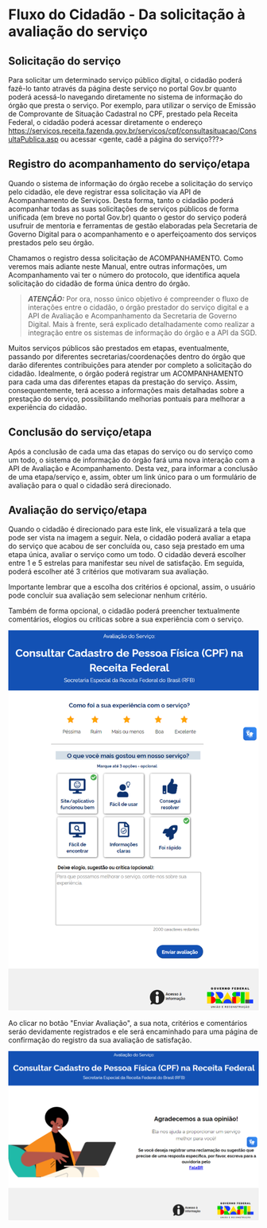 # Fluxo do Cidadão - Da solicitação à avaliação do serviço

## Solicitação do serviço

Para solicitar um determinado serviço público digital, o cidadão poderá fazê-lo tanto através da página deste serviço no portal Gov.br quanto poderá acessá-lo navegando diretamente no sistema de informação do órgão que presta o serviço. Por exemplo, para utilizar o serviço de Emissão de Comprovante de Situação Cadastral no CPF, prestado pela Receita Federal, o cidadão poderá acessar diretamente o endereço https://servicos.receita.fazenda.gov.br/servicos/cpf/consultasituacao/ConsultaPublica.asp ou acessar <gente, cadê a página do serviço???>

## Registro do acompanhamento do serviço/etapa

Quando o sistema de informação do órgão recebe a solicitação do serviço pelo cidadão, ele deve registrar essa solicitação via API de Acompanhamento de Serviços. Desta forma, tanto o cidadão poderá acompanhar todas as suas solicitações de serviços públicos de forma unificada (em breve no portal Gov.br) quanto o gestor do serviço poderá usufruir de mentoria e ferramentas de gestão elaboradas pela Secretaria de Governo Digital para o acompanhamento e o aperfeiçoamento dos serviços prestados pelo seu órgão.

Chamamos o registro dessa solicitação de ACOMPANHAMENTO. Como veremos mais adiante neste Manual, entre outras informações, um Acompanhamento vai ter o número do protocolo, que identifica aquela solicitação do cidadão de forma única dentro do órgão.

> **_ATENÇÃO:_** Por ora, nosso único objetivo é compreender o fluxo de interações entre o cidadão, o órgão prestador do serviço digital e a API de Avaliação e Acompanhamento da Secretaria de Governo Digital. Mais à frente, será explicado detalhadamente como realizar a integração entre os sistemas de informação do órgão e a API da SGD.

Muitos serviços públicos são prestados em etapas, eventualmente, passando por diferentes secretarias/coordenações dentro do órgão que darão diferentes contribuições para atender por completo a solicitação do cidadão. Idealmente, o órgão poderá registrar um ACOMPANHAMENTO para cada uma das diferentes etapas da prestação do serviço. Assim, consequentemente, terá acesso a informações mais detalhadas sobre a prestação do serviço, possibilitando melhorias pontuais para melhorar a experiência do cidadão.

## Conclusão do serviço/etapa

Após a conclusão de cada uma das etapas do serviço ou do serviço como um todo, o sistema de informação do órgão fará uma nova interação com a API de Avaliação e Acompanhamento. Desta vez, para informar a conclusão de uma etapa/serviço e, assim, obter um link único para o um formulário de avaliação para o qual o cidadão será direcionado.

## Avaliação do serviço/etapa

Quando o cidadão é direcionado para este link, ele visualizará a tela que pode ser vista na imagem a seguir. Nela, o cidadão poderá avaliar a etapa do serviço que acabou de ser concluída ou, caso seja prestado em uma etapa única, avaliar o serviço como um todo. O cidadão deverá escolher entre 1 e 5 estrelas para manifestar seu nível de satisfação. Em seguida, poderá escolher até 3 critérios que motivaram sua avaliação.

Importante lembrar que a escolha dos critérios é opcional, assim, o usuário pode concluir sua avaliação sem selecionar nenhum critério.

Também de forma opcional, o cidadão poderá preencher textualmente comentários, elogios ou críticas sobre a sua experiência com o serviço.

![Formulário de Avaliação do Serviço](./img/form_avaliacao_2.png 'Formulário de Avaliação do Serviço')

Ao clicar no botão "Enviar Avaliação", a sua nota, critérios e comentários seráo devidamente registrados e ele será encaminhado para uma página de confirmação do registro da sua avaliação de satisfação.

![Página de confirmação da Avaliação do Serviço](./img/form_avaliacao_3.png 'Página de confirmação da Avaliação do Serviço')
